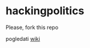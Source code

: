 # hackingpolitics

Please, fork this repo

pogledati [wiki](https://github.com/crtarsorg/hackingpolitics/wiki)
